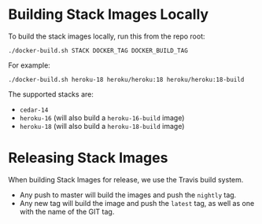 # Building Stack Images Locally

To build the stack images locally, run this from the repo root:

    ./docker-build.sh STACK DOCKER_TAG DOCKER_BUILD_TAG

For example:

    ./docker-build.sh heroku-18 heroku/heroku:18 heroku/heroku:18-build

The supported stacks are:

* `cedar-14`
* `heroku-16` (will also build a `heroku-16-build` image)
* `heroku-18` (will also build a `heroku-18-build` image)


# Releasing Stack Images

When building Stack Images for release, we use the Travis build system.

* Any push to master will build the images and push the `nightly` tag.
* Any new tag will build the image and push the `latest` tag, as well as one with the name of the GIT tag.
